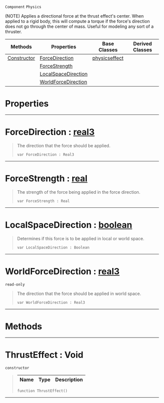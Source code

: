  `Component` `Physics`



(NOTE) Applies a directional force at the thrust effect's center. When applied to a rigid body, this will compute a torque if the force's direction does not go through the center of mass. Useful for modeling any sort of a thruster.

|Methods|Properties|Base Classes|Derived Classes|
|---|---|---|---|
|[ Constructor](https://github.com/ZilchEngine/ZilchDocs/blob/master/code_reference/class_reference/thrusteffect.markdown#thrusteffect-void)|[ ForceDirection](https://github.com/ZilchEngine/ZilchDocs/blob/master/code_reference/class_reference/thrusteffect.markdown#forcedirection-zilch-engi)|[physicseffect](https://github.com/ZilchEngine/ZilchDocs/blob/master/code_reference/class_reference/physicseffect.markdown)| |
| |[ ForceStrength](https://github.com/ZilchEngine/ZilchDocs/blob/master/code_reference/class_reference/thrusteffect.markdown#forcestrength-zilch-engin)| | |
| |[ LocalSpaceDirection](https://github.com/ZilchEngine/ZilchDocs/blob/master/code_reference/class_reference/thrusteffect.markdown#localspacedirection-zero)| | |
| |[ WorldForceDirection](https://github.com/ZilchEngine/ZilchDocs/blob/master/code_reference/class_reference/thrusteffect.markdown#worldforcedirection-zero)| | |


 #  Properties


---  
 #  ForceDirection : [real3](https://github.com/ZilchEngine/ZilchDocs/blob/master/code_reference/nada_base_types/real3.markdown)

> The direction that the force should be applied.
> ``` lang=cpp, name=Nada
> var ForceDirection : Real3


---  
 #  ForceStrength : [real](https://github.com/ZilchEngine/ZilchDocs/blob/master/code_reference/nada_base_types/real.markdown)

> The strength of the force being applied in the force direction.
> ``` lang=cpp, name=Nada
> var ForceStrength : Real


---  
 #  LocalSpaceDirection : [boolean](https://github.com/ZilchEngine/ZilchDocs/blob/master/code_reference/nada_base_types/boolean.markdown)

> Determines if this force is to be applied in local or world space.
> ``` lang=cpp, name=Nada
> var LocalSpaceDirection : Boolean


---  
 #  WorldForceDirection : [real3](https://github.com/ZilchEngine/ZilchDocs/blob/master/code_reference/nada_base_types/real3.markdown)

 `read-only`

> The direction that the force should be applied in world space.
> ``` lang=cpp, name=Nada
> var WorldForceDirection : Real3


---  
 #  Methods


---  
 #  ThrustEffect : Void

 `constructor`

> 
> |Name|Type|Description|
> |---|---|---|
> ``` lang=cpp, name=Nada
> function ThrustEffect()
> ``` 


---  
 

 